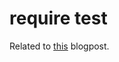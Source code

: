 # require test

Related to [this] blogpost.

[this]: http://clubmate.fi/requirejs-from-scratch-and-the-amd-module-patterns
